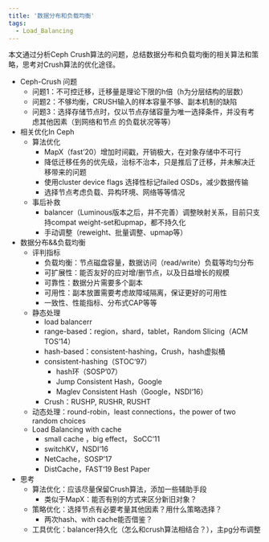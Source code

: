 ```yaml
---
title: '数据分布和负载均衡'
tags:
  - Load_Balancing
---
```


本文通过分析Ceph Crush算法的问题，总结数据分布和负载均衡的相关算法和策略，思考对Crush算法的优化途径。

- Ceph-Crush 问题
  - 问题1：不可控迁移，迁移量是理论下限的h倍（h为分层结构的层数）
  - 问题2：不够均衡，CRUSH输入的样本容量不够、副本机制的缺陷
  - 问题3：选择存储节点时，仅以节点存储容量为唯一选择条件，并没有考虑其他因素（到网络和节点
    的负载状况等等）
- 相关优化In Ceph
  - 算法优化
    - MapX（fast’20）增加时间戳，开销极大，在对象存储中不可行
    - 降低迁移任务的优先级，治标不治本，只是推后了迁移，并未解决迁移带来的问题
    - 使用cluster device flags 选择性标记failed OSDs，减少数据传输
    - 选择节点考虑负载、异构环境、网络等等情况
  - 事后补救
    - balancer（Luminous版本之后，并不完善）调整映射关系，目前只支持compat weight-set和upmap，都不持久化
    - 手动调整（reweight、批量调整、upmap等）
- 数据分布&&负载均衡
  - 评判指标
    - 负载均衡：节点磁盘容量，数据访问（read/write）负载等均匀分布
    - 可扩展性：能否友好的应对增/删节点，以及日益增长的规模
    - 可靠性：数据分片需要多个副本
    - 可用性：副本放置需要考虑故障域隔离，保证更好的可用性
    - 一致性、性能指标、分布式CAP等等
  - 静态处理
    - load balancerr
    - range-based：region，shard，tablet，Random Slicing（ACM TOS’14）
    - hash-based：consistent-hashing，Crush，hash虚拟桶
    - consistent-hashing（STOC‘97）
      - hash环（SOSP’07）
      - Jump Consistent Hash，Google
      - Maglev Consistent Hash（Google，NSDI‘16）
    - Crush：RUSHP, RUSHR, RUSHT
  - 动态处理：round-robin，least connections，the power of two random choices
  - Load Balancing with cache
    - small cache ，big effect， SoCC‘11
    - switchKV，NSDI‘16
    - NetCache，SOSP’17
    - DistCache，FAST‘19 Best Paper
- 思考
  - 算法优化：应该尽量保留Crush算法，添加一些辅助手段
    - 类似于MapX：能否有别的方式来区分新旧对象？
  - 策略优化：选择节点有必要考量其他因素？用什么策略选择？
    - 两次hash、with cache能否借鉴？
  - 工具优化：balancer持久化（怎么和crush算法相结合？），主pg分布调整